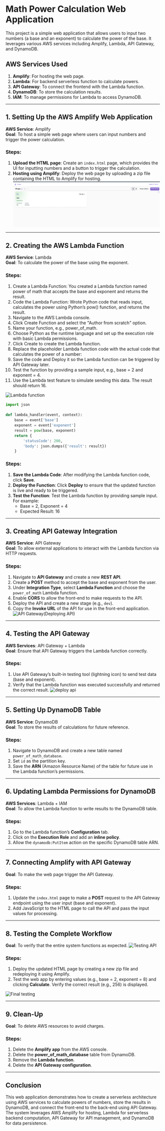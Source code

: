 # Math Power Calculation Web Application

This project is a simple web application that allows users to input two numbers (a base and an exponent) to calculate the power of the base. It leverages various AWS services including Amplify, Lambda, API Gateway, and DynamoDB.

## AWS Services Used
1. **Amplify**: For hosting the web page.
2. **Lambda**: For backend serverless function to calculate powers.
3. **API Gateway**: To connect the frontend with the Lambda function.
4. **DynamoDB**: To store the calculation results.
5. **IAM**: To manage permissions for Lambda to access DynamoDB.

---

## 1. Setting Up the AWS Amplify Web Application
**AWS Service**: Amplify  
**Goal**: To host a simple web page where users can input numbers and trigger the power calculation.

### Steps:
1. **Upload the HTML page**: Create an `index.html` page, which provides the UI for inputting numbers and a button to trigger the calculation.
2. **Hosting using Amplify**: Deploy the web page by uploading a zip file containing the HTML to Amplify for hosting.
![Amplify Math Deployed Screenshot](https://github.com/jainam0037/Power-function-using-AWS/blob/main/Amplify%20Math%20Deployed.png)

---

## 2. Creating the AWS Lambda Function
**AWS Service**: Lambda  
**Goal**: To calculate the power of the base using the exponent.

### Steps:
1.	Create a Lambda Function: You created a Lambda function named power of math that accepts the base and exponent and returns the result.
2.	Code the Lambda Function: Wrote Python code that reads input, calculates the power using Python’s pow() function, and returns the result.
3.	Navigate to the AWS Lambda console.
4.	Click Create Function and select the "Author from scratch" option.
5.	Name your function, e.g., power_of_math.
6.	Choose Python as the runtime language and set up the execution role with basic Lambda permissions.
7.	Click Create to create the Lambda function.
8.	Replace the placeholder Lambda function code with the actual code that calculates the power of a number:
9.	Save the code and Deploy it so the Lambda function can be triggered by API Gateway later.
10.	Test the function by providing a sample input, e.g., base = 2 and exponent = 4.
11.	Use the Lambda test feature to simulate sending this data. The result should return 16.

![Lambda function ](https://github.com/user-attachments/assets/3dd8c594-fe75-4209-8470-84d03aa7529c)

```python
import json

def lambda_handler(event, context):
    base = event['base']
    exponent = event['exponent']
    result = pow(base, exponent)
    return {
        'statusCode': 200,
        'body': json.dumps({'result': result})
    }

```

### Steps:
1. **Save the Lambda Code**: After modifying the Lambda function code, click **Save**.
2. **Deploy the Function**: Click **Deploy** to ensure that the updated function is live and ready to be triggered.
3. **Test the Function**: Test the Lambda function by providing sample input. For example:
   - Base = 2, Exponent = 4
   - Expected Result: 16

---

## 3. Creating API Gateway Integration
**AWS Service**: API Gateway  
**Goal**: To allow external applications to interact with the Lambda function via HTTP requests.

### Steps:
1. Navigate to **API Gateway** and create a new **REST API**.
2. Create a **POST** method to accept the base and exponent from the user.
3. Under **Integration Type**, select **Lambda Function** and choose the `power_of_math` Lambda function.
4. Enable **CORS** to allow the front-end to make requests to the API.
5. Deploy the API and create a new stage (e.g., `dev`).
6. Copy the **Invoke URL** of the API for use in the front-end application.
![API Gateway(Deploying API)](https://github.com/user-attachments/assets/8392585a-c91f-412c-95ec-0ab04bd8d56f)

---

## 4. Testing the API Gateway
**AWS Services**: API Gateway + Lambda  
**Goal**: Ensure that API Gateway triggers the Lambda function correctly.

### Steps:
1. Use API Gateway’s built-in testing tool (lightning icon) to send test data (base and exponent).
2. Verify that the Lambda function was executed successfully and returned the correct result.
![deploy api](https://github.com/user-attachments/assets/bbee970c-b95a-4d12-b3b1-ce0702642e75)

---

## 5. Setting Up DynamoDB Table
**AWS Service**: DynamoDB  
**Goal**: To store the results of calculations for future reference.

### Steps:
1. Navigate to DynamoDB and create a new table named `power_of_math_database`.
2. Set `id` as the partition key.
3. Save the **ARN** (Amazon Resource Name) of the table for future use in the Lambda function’s permissions.

---

## 6. Updating Lambda Permissions for DynamoDB
**AWS Services**: Lambda + IAM  
**Goal**: To allow the Lambda function to write results to the DynamoDB table.

### Steps:
1. Go to the Lambda function’s **Configuration** tab.
2. Click on the **Execution Role** and add an **inline policy**.
3. Allow the `dynamodb:PutItem` action on the specific DynamoDB table ARN.

---

## 7. Connecting Amplify with API Gateway
**Goal**: To make the web page trigger the API Gateway.

### Steps:
1. Update the `index.html` page to make a **POST** request to the API Gateway endpoint using the user input (base and exponent).
2. Add JavaScript to the HTML page to call the API and pass the input values for processing.


---

## 8. Testing the Complete Workflow
**Goal**: To verify that the entire system functions as expected.
![Testing API](https://github.com/user-attachments/assets/5315a93f-289b-4e3c-a8d5-b8246381dd48)

### Steps:
1. Deploy the updated HTML page by creating a new zip file and redeploying it using Amplify.
2. Test the web app by entering values (e.g., base = 2, exponent = 8) and clicking **Calculate**. Verify the correct result (e.g., 256) is displayed.

![Final testing](https://github.com/user-attachments/assets/07523d05-f03b-480a-b195-e995d1a5c3e3)

---

## 9. Clean-Up
**Goal**: To delete AWS resources to avoid charges.

### Steps:
1. Delete the **Amplify app** from the AWS console.
2. Delete the **power_of_math_database** table from DynamoDB.
3. Remove the **Lambda function**.
4. Delete the **API Gateway configuration**.

---

## Conclusion
This web application demonstrates how to create a serverless architecture using AWS services to calculate powers of numbers, store the results in DynamoDB, and connect the front-end to the back-end using API Gateway. The system leverages AWS Amplify for hosting, Lambda for serverless backend computation, API Gateway for API management, and DynamoDB for data persistence.




